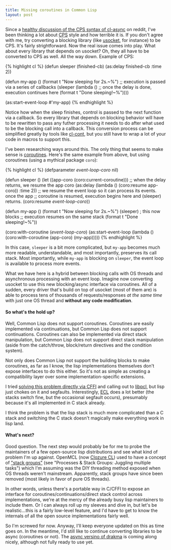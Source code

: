 ```yaml
---
title: Missing coroutines in Common Lisp
layout: post
---
```

Since a [healthy discussion of the CPS syntax of cl-async](http://www.reddit.com/r/lisp/comments/11lo3a/clasync_asynchronous_operations_for_common_lisp/)
on reddit, I've been thinking a lot about [CPS](http://en.wikipedia.org/wiki/Continuation-passing_style)
style and how terrible it is. If you don't agree with me, try converting a
blocking library (like [usocket](http://common-lisp.net/project/usocket/), for
instance) to be CPS.  It's fairly strightforward. Now the real issue comes into
play. What about every library that depends on usocket? Oh, they all have to be
converted to CPS as well. All the way down. Example of CPS:

{% highlight cl %}
(defun sleeper (finished-cb)
  (as:delay finished-cb :time 2))

(defun my-app ()
  (format t "Now sleeping for 2s.~%")
  ;; execution is passed via a series of callbacks
  (sleeper (lambda ()
			 ;; once the delay is done, execution continues here
             (format t "Done sleeping!~%"))))

(as:start-event-loop #'my-app)
{% endhighlight %}

Notice how when the sleep finishes, control is passed to the next function via a
callback. So every library that depends on blocking behavior will have to be
rewritten to pass any futher processing it needs to do after what used to be the
blocking call into a callback. This conversion process can be simplified greatly
by tools like [cl-cont](http://common-lisp.net/project/cl-cont/), but you still
have to wrap a lot of your code in macros to support this.

I've been researching ways around this. The only thing that seems to make sense
is [coroutines](http://en.wikipedia.org/wiki/Coroutine). Here's the same example
from above, but using coroutines (using a mythical package `coro`):

{% highlight cl %}
(defparameter *event-loop-coro* nil)

(defun sleeper ()
  (let ((app-coro (coro:current-coroutine)))
	;; when the delay returns, we resume the app coro
    (as:delay (lambda () (coro:resume app-coro)) :time 2))
  ;; we resume the event loop so it can process its events. once the app
  ;; coroutine is resumed, execution begins here and (sleeper) returns.
  (coro:resume *event-loop-coro*))

(defun my-app ()
  (format t "Now sleeping for 2s.~%")
  (sleeper)  ; this now blocks
  ;; execution resumes on the same stack
  (format t "Done sleeping!~%"))

(coro:with-coroutine (*event-loop-coro*)
  (as:start-event-loop
    (lambda ()
	  (coro:with-coroutine (app-coro)
	    (my-app)))))
{% endhighlight %}

In this case, `sleeper` is a bit more complicated, but `my-app` becomes much
more readable, understandable, and most importantly, preserves its call stack.
Most importantly, while `my-app` is blocking on `sleeper`, the event loop is
available to process more events.

What we have here is a hybrid between blocking calls with OS threads and
asynchronous processing with an event loop. Imagine now converting usocket to
use this new blocking/async interface via coroutines. All of a sudden, every
driver that's build on top of usocket (most of them are) is able to process
tens of thousands of requests/responses *at the same time* with just one OS
thread and __without any code modification__.

#### So what's the hold up?
Well, Common Lisp does not support coroutines. Coroutines are easily implemented
via continuations, but Common Lisp does not support continuations. Coroutines
can also be implemented via direct stack manipulation, but Common Lisp does not
support direct stack manipulation (aside from the catch/throw, block/return
directives and the condition system).

Not only does Common Lisp not support the building blocks to make coroutines,
as far as I know, the lisp implementations themselves don't expose interfaces to
do this either. So it's not as simple as creating a compatibility layer over
some implementation-specific extensions.

I tried [solving this problem directly via CFFI](https://github.com/orthecreedence/cl-coro)
and calling out to [libpcl](http://xmailserver.org/libpcl.html), but lisp just
chokes on it and segfaults. Interestingly, [ECL](http://ecls.sourceforge.net/)
does a lot better (the stacks switch fine, but the occasional segfault occurs),
presumably because it's all implemented in C stack already.

I think the problem is that the lisp stack is much more complicated than a
C stack and switching the C stack doesn't magically make everything work in
lisp land.

#### What's next?
Good question. The next step would probably be for me to probe the maintainers
of a few open-source lisp distributions and see what kind of problem I'm up
against. OpenMCL (now [Clozure CL](http://ccl.clozure.com/)) used to have a 
concept of ["stack groups"](http://psg.com/~dlamkins/sl/chapter32.html) (see
"Processes & Stack Groups: Juggling multiple tasks") which I'm assuming was the
DIY threading method exposed when OS threads weren't mainstream. Apparently,
stack groups have since been removed (most likely in favor of pure OS threads).

In other words, unless there's a portable way in C/CFFI to expose an interface
for coroutines/continuations/direct stack control across implementations, we're
at the mercy of the already busy lisp maintainers to include them. Or I can
always roll up my sleeves and dive in, but let's be realistic...this is a fairly
low-level feature, and I'd have to get to know the internals of all the open
source implementations fairly well.

So I'm screwed for now. Anyway, I'll keep everyone updated on this as time goes
on. In the meantime, I'd still like to continue converting libraries to be
async (coroutines or not). The [async versino of drakma](https://github.com/orthecreedence/drakma-async)
is coming along nicely, although not fully ready to use yet.
